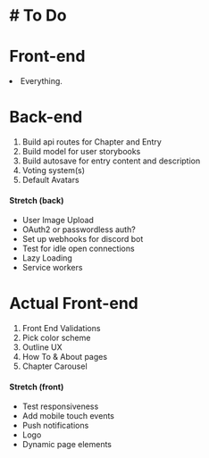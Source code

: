 <h1># To Do</h1>

# Front-end
<li>Everything.</li>
 

# Back-end

<ol>
<li> Build api routes for Chapter and Entry </li>
<li> Build model for user storybooks </li>
<li> Build autosave for entry content and description </li>
<li> Voting system(s)  </li>
<li> Default Avatars </li>
</ol>

<h4> Stretch (back) </h4>

<ul>
<li> User Image Upload</li>
<li> OAuth2 or passwordless auth?</li>
<li> Set up webhooks for discord bot</li>
<li> Test for idle open connections</li>
<li> Lazy Loading </li>
<li> Service workers </li>
</ul>


# Actual Front-end
<ol>
<li> Front End Validations </li>
<li> Pick color scheme </li>
<li> Outline UX </li>
<li> How To & About pages</li>
<li> Chapter Carousel</li> 
</ol>

<h4> Stretch (front) </h4>

<ul>
<li> Test responsiveness </li>
<li> Add mobile touch events </li>
<li> Push notifications </li>
<li> Logo</li>
<li> Dynamic page elements</li>
</ul>
